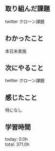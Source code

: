 ## 取り組んだ課題
 twitter クローン課題
## わかったこと
 本日未実施
## 次にやること
 twitter クローン課題
## 感じたこと
 特になし
## 学習時間
today: 0.0h   
total: 371.0h